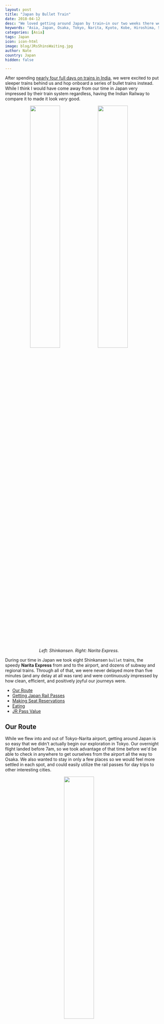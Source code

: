 ```yaml
---
layout: post
title: "Japan by Bullet Train"
date: 2018-04-12
desc: "We loved getting around Japan by train–in our two weeks there we didn't get around any way besides rail or our own two feet."
keywords: "Asia, Japan, Osaka, Tokyo, Narita, Kyoto, Kobe, Hiroshima, Shinkansen, JR Pass, Japan Rail, train, bullet train, What to Do, RTW"
categories: [Asia]
tags: Japan
icon: icon-html
image: blog/JRsShinsWaiting.jpg
author: Nate
country: Japan
hidden: false

---
```


After spending [nearly four full days on trains in India](http://site.awellchartedpath.com/blog/2018/03/india-trains/), we were excited to put sleeper trains behind us and hop onboard a series of bullet trains instead. While I think I would have come away from our time in Japan very impressed by their train system regardless, having the Indian Railway to compare it to made it look _very_ good. 

<div style="text-align: center; max-width: calc(100% - 20px);"><a href="/static/assets/img/blog/JRsFront.jpg" target="_blank"><img src="/static/assets/img/blog/JRsFront.jpg" width="45%"></a> <a href="/static/assets/img/blog/JRsNEX.jpg" target="_blank"><img src="/static/assets/img/blog/JRsNEX.jpg" width="45%"></a><p><i>Left: Shinkansen. Right: Narita Express.</i></p></div><p></p>

During our time in Japan we took eight Shinkansen `bullet` trains, the speedy **Narita Express** from and to the airport, and dozens of subway and regional trains. Through all of that, we were never delayed more than five minutes (and any delay at all was rare) and were continuously impressed by how clean, efficient, and positively joyful our journeys were.

- [Our Route](#route)
- [Getting Japan Rail Passes](#tickets)
- [Making Seat Reservations](#seats)
- [Eating](#eating)
- [JR Pass Value](#value)

## <i id="route" class="fa fa-check-square" aria-hidden="true" style="color:#2495C4;"></i> Our Route

While we flew into and out of Tokyo-Narita airport, getting around Japan is so easy that we didn't actually begin our exploration in Tokyo. Our overnight flight landed before 7am, so we took advantage of that time before we'd be able to check in anywhere to get ourselves from the airport all the way to Osaka. We also wanted to stay in only a few places so we would feel more settled in each spot, and could easily utilize the rail passes for day trips to other interesting cities. 

<div style="text-align: center; max-width: calc(100% - 20px);"><a href="/static/assets/img/blog/JRsAnimation.gif" target="_blank"><img src="/static/assets/img/blog/JRsAnimation.gif" width="45%"></a></div><p></p>

Our final route was:

- Narita Airport (NRT) to Osaka (via Tokyo Station)
- Osaka to/from Kyoto (day trip)
- Osaka to/from Kobe (day trip)
- Osaka to Hiroshima
- Hiroshima to Tokyo (via Osaka)

If we had it to do again I'm not sure we'd change anything about this route. We really enjoyed our time in Osaka, and using the Shinkansen for quick day trips was a real treat (it is absolutely insane that both Kyoto and Kobe are only 15 minutes away from Osaka by bullet train). And sitting on trains for four hours to get from NRT to Osaka was a great way to ease into our time in Japan while exhausted from an overnight flight.

<div style="text-align: center; max-width: calc(100% - 20px);"><a href="/static/assets/img/blog/JRsShinPullingIn.jpg" target="_blank"><img src="/static/assets/img/blog/JRsShinPullingIn.jpg" width="45%"></a> <a href="/static/assets/img/blog/JRsFirstShin.jpg" target="_blank"><img src="/static/assets/img/blog/JRsFirstShin.jpg" width="45%"></a></div><p></p>

## <i id="tickets" class="fa fa-check-square" aria-hidden="true" style="color:#2495C4;"></i> Getting Japan Rail Passes

The hardest part of our entire experience using trains in Japan was right at the beginning: buying our rail passes. While most of the content we found online about the rail passes is very clear that they must be purchased outside of Japan, this isn't currently true as Japan Rail is running a trial on selling them to tourists on arrival. But, it's still cheaper to get them before arrival, and since that trial could end at any time it gives a lot more peace of mind to buy ahead of time. If we were just taking a holiday to Japan it would have been easy to buy them online and have them shipped to us in the US.

Unfortunately, one of the few downsides of a full year of travel is that a trustworthy mailing address is very hard to come by. Since we were spending almost a month in India before arriving to Japan, I decided to go through an Indian travel agency to buy our passes, so we could avoid dealing with anything in the mail. The [JR Group's Vendor List](http://www.japanrailpass.net/en/purchase.html#step_01) is a great resource for finding agencies to contact, and after e-mailing three of them in the Delhi area, [KTC Grand Tours](http://www.ktcgrandtours.com/rail-pass.php) actually responded. It took more than a handful of emails back and forth, but we eventually had 14-day rail pass vouchers charged to a credit card and deliverd to our New Delhi hotel successfully!

## <i id="seats" class="fa fa-check-square" aria-hidden="true" style="color:#2495C4;"></i> Making Seat Reservations

While it's permissible to just board any unreserved seat car and try to find a seat, we wanted to avoid that for our longer trips since we were in Japan during the height of cherry-blossom season and a number of trains were standing-room-only in the unreserved cars. 

<div style="text-align: center; max-width: calc(100% - 20px);"><a href="/static/assets/img/blog/JRsEmptyShin.jpg" target="_blank"><img src="/static/assets/img/blog/JRsEmptyShin.jpg" width="45%"></a> <a href="/static/assets/img/blog/JRsNicerSeats.jpg" target="_blank"><img src="/static/assets/img/blog/JRsNicerSeats.jpg" width="25.4%"></a><p><i>Left: Shinkansen Hikari. Right: Shinkansen Sakura's regular reserved seats car, nicer than the other Shinkansen trains.</i></p></div><p></p>

## 🚅 At Narita Airport (NRT)

Once we landed and got through immigration/customs, our next stop within the airport was the JR East Ticket Office. Since it was so early in the morning the tourist-oriented Service Office wasn't open yet, but we were lucky (and walked fast through the terminal) and were first in line at the busier ticket station. We successfully traded our rail pass vouchers for _actual_ rail passes, and quickly received confirmed seats on the next Narita Express train into Tokyo. The agent was only willing to do reservations for that day, but since we were going immediately onward to Osaka he handled those as well. Unfortunately no train in our timeframe had two seats together available, but he booked us two nearby ones and we ended up getting to sit together anyway.

## 🚅 At Tokyo Station

Once we made it to Tokyo Station we stopped at two different JR offices: a ticket office to buy contactless SUICA cards to use on the subways throughout Japan, and then a service office to try to get more seat reservations. They had prominent signs up noting that they would only make one reservation per time you went through the line, but when we got to the front and I handed over my handwritten list of remaining trains we wanted to take and the agent quickly got us seats on all of them without complaint. It seemed to have paid off to spend a bit of time [on Hyperdia](http://www.hyperdia.com/en/) preparing a list of exactly what I wanted, as those having to go back-and-forth with agents were having a lot more trouble due to the language barrier.

## 🚅 At Ueno Station

The only remaining train we hadn't reserved–and needed to–was our Narita Express back to the airport, since we weren't sure exactly when we would want to depart. We left it to that day, since it doesn't normally fill up, and took advantage of a completely-empty ticket counter at Ueno Station to get it lined up. The agent had a weird amount of trouble figuring out how to issue the reservation but after consulting with her supervisor was able to figure it out and send us on our way. 

<div style="text-align: center; max-width: calc(100% - 20px);"><a href="/static/assets/img/blog/JRsShinsWaiting.jpg" target="_blank"><img src="/static/assets/img/blog/JRsShinsWaiting.jpg" width="45%"></a> <a href="/static/assets/img/blog/JRsTrainyard.jpg" target="_blank"><img src="/static/assets/img/blog/JRsTrainyard.jpg" width="45%"></a><p><i>Trains can definitely take up quite a bit of real estate–but way less than parking for everyone driving themselves!</i></p></div><p></p>

## <i id="eating" class="fa fa-check-square" aria-hidden="true" style="color:#2495C4;"></i> Eating

We had exactly the opposite problem eating on trains as we did in India: here we had too much choice at the station and then not enough time on the train to actually finish our meal!

It's popular in Japan to buy `Ekiben`–bento boxes filled with a variety of different pieces of food–at train stations to eat onboard the Shinkansen. The variety available in the boxes is really stunning, through nowhere more-so than **Ekibenya Matsuri**, where we got our first Ekiben at Tokyo Station. Without fail, boxes we bought throughout Japan were always fresh, always tasty, and always had at least one piece of food that we couldn't identify even after eating it. 

While our 15-minute trains between Osaka and either Kyoto or Kobe didn't give us enough time to chow down, we did take advantage on our longer rides. I'm not quite sure anything beats having a bento box and a beer while zooming across the country at nearly 200 miles per hour.

## <i id="value" class="fa fa-check-square" aria-hidden="true" style="color:#2495C4;"></i> JR Pass Value

Japan Rail passes are _expensive_. At 430 USD, each of our two 14-day rail passes cost about double what our more-extensive train travel through India cost. But, [unlike Eurail Passes](https://www.seat61.com/Railpass-and-Eurail-pass-guide.htm#railpass-or-point-to-point-tickets), JR Passes are actually a good deal if you're planning to do much travel at all on Shinkansen bullet trains.

If we had to pay for each of our journeys individually, they would have cost, per person:

- Roundtrip Narita Express: 38 USD
- Tokyo to Osaka: 130 USD
- Roundtrip from Osaka to Kyoto: 27 USD
- Roundtrip from Osaka to Kobe: 28 USD
- Osaka to Hiroshima: 97 USD
- Hiroshima to Tokyo: 177 USD
- Regional Trains: ~30 USD
- **Total: 527 USD**

Even if you ignore the Kyoto/Kobe day trips, which could have been accomplished by taking cheaper, slower trains, as well as the regional trains we got for free on the rail pass, _just_ the Narita Express and long-distance Shinkansen trips equal the cost of the pass, which provides much more flexibility than individually-purchased tickets.

<div style="text-align: center; max-width: calc(100% - 20px);"><a href="/static/assets/img/blog/JRsShinBathroom.jpg" target="_blank"><img src="/static/assets/img/blog/JRsShinBathroom.jpg" width="25.4%"></a> <a href="/static/assets/img/blog/JRsLineup.jpg" target="_blank"><img src="/static/assets/img/blog/JRsLineup.jpg" width="45%"></a><p><i>From the spotless, futuristic bathrooms to the neat lines on every platform, we really didn't want to stop taking Shinkansen around.</i></p></div><p></p>
